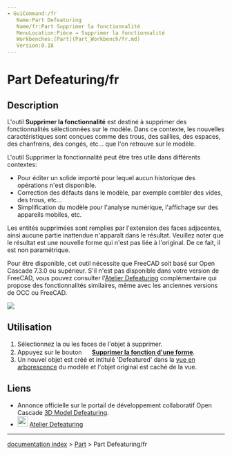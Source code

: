 ```yaml
---
- GuiCommand:/fr
   Name:Part Defeaturing
   Name/fr:Part Supprimer la fonctionnalité
   MenuLocation:Pièce → Supprimer la fonctionnalité
   Workbenches:[Part](Part_Workbench/fr.md)
   Version:0.18
---
```


# Part Defeaturing/fr

## Description

L\'outil **Supprimer la fonctionnalité** est destiné à supprimer des fonctionnalités sélectionnées sur le modèle. Dans ce contexte, les nouvelles caractéristiques sont conçues comme des trous, des saillies, des espaces, des chanfreins, des congés, etc\... que l\'on retrouve sur le modèle.

L'outil Supprimer la fonctionnalité peut être très utile dans différents contextes:

-   Pour éditer un solide importé pour lequel aucun historique des opérations n\'est disponible.
-   Correction des défauts dans le modèle, par exemple combler des vides, des trous, etc\...
-   Simplification du modèle pour l\'analyse numérique, l\'affichage sur des appareils mobiles, etc.

Les entités supprimées sont remplies par l'extension des faces adjacentes, ainsi aucune partie inattendue n\'apparaît dans le résultat. Veuillez noter que le résultat est une nouvelle forme qui n\'est pas liée à l\'original. De ce fait, il est non paramétrique.

Pour être disponible, cet outil nécessite que FreeCAD soit basé sur Open Cascade 7.3.0 ou supérieur. S\'il n\'est pas disponible dans votre version de FreeCAD, vous pouvez consulter l\'[Atelier Defeaturing](Defeaturing_Workbench/fr.md) complémentaire qui propose des fonctionnalités similaires, même avec les anciennes versions de OCC ou FreeCAD.

![](images/Part_Defeaturing_example.png )

## Utilisation

1.  Sélectionnez la ou les faces de l\'objet à supprimer.
2.  Appuyez sur le bouton **<img src="images/Part_Defeaturing.svg" width=16px> [Supprimer la fonction d'une forme](Part_Defeaturing/fr.md)**.
3.  Un nouvel objet est créé et intitulé \'Defeatured\' dans la [vue en arborescence](Tree_view/fr.md) du modèle et l\'objet original est caché de la vue.

## Liens

-   Annonce officielle sur le portail de développement collaboratif Open Cascade [3D Model Defeaturing](https://dev.opencascade.org/index.php?q=node/1211).
-   <img alt="" src=images/Defeaturing_workbench_icon.svg  style="width:24px;"> [Atelier Defeaturing](Defeaturing_Workbench/fr.md)

---
[documentation index](../README.md) > [Part](Part_Workbench.md) > Part Defeaturing/fr

